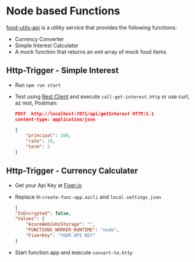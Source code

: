 # Node based Functions

[food-utils-api](food-utils-api/) is a utility service that provides the following functions:

- Currency Converter
- Simple Interest Calculator
- A mock function that returns an xml array of mock food items

## Http-Trigger - Simple Interest

- Run `npm run start`

- Test using [Rest Client](https://marketplace.visualstudio.com/items?itemName=humao.rest-client) and execute `call-get-interest.http` or use curl, az rest, Postman:

    ```json
    POST  http://localhost:7071/api/getInterest HTTP/1.1
    content-type: application/json

    {
        "principal": 100,
        "rate": 10,
        "term": 2
    }
    ```

## Http-Trigger - Currency Calculater

- Get your Api Key at [Fixer.io](https://fixer.io/)
- Replace in `create-func-app.azcli` and `local.settings.json`

    ```json
    {
    "IsEncrypted": false,
    "Values": {
        "AzureWebJobsStorage": "",
        "FUNCTIONS_WORKER_RUNTIME": "node",
        "FixerKey": "YOUR API KEY"
    }
    ```

- Start function app and execute `convert-to.http`